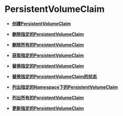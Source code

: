 # PersistentVolumeClaim<a name="cce_02_0066"></a>

-   **[创建PersistentVolumeClaim](创建PersistentVolumeClaim-0.md)**  

-   **[删除指定的PersistentVolumeClaim](删除指定的PersistentVolumeClaim.md)**  

-   **[删除所有的PersistentVolumeClaim](删除所有的PersistentVolumeClaim.md)**  

-   **[获取指定的PersistentVolumeClaim](获取指定的PersistentVolumeClaim.md)**  

-   **[替换指定的PersistentVolumeClaim](替换指定的PersistentVolumeClaim.md)**  

-   **[替换指定的PersistentVolumeClaim的状态](替换指定的PersistentVolumeClaim的状态.md)**  

-   **[列出指定的Namespace下的PersistentVolumeClaim](列出指定的Namespace下的PersistentVolumeClaim.md)**  

-   **[列出所有的PersistentVolumeClaim](列出所有的PersistentVolumeClaim.md)**  

-   **[更新指定的PersistentVolumeClaim](更新指定的PersistentVolumeClaim.md)**  


